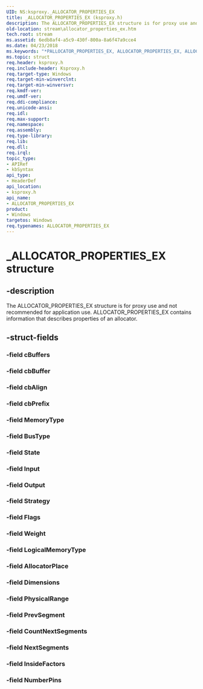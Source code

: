 ```yaml
---
UID: NS:ksproxy._ALLOCATOR_PROPERTIES_EX
title: _ALLOCATOR_PROPERTIES_EX (ksproxy.h)
description: The ALLOCATOR_PROPERTIES_EX structure is for proxy use and not recommended for application use. ALLOCATOR_PROPERTIES_EX contains information that describes properties of an allocator.
old-location: stream\allocator_properties_ex.htm
tech.root: stream
ms.assetid: 6edb8af4-a5c9-430f-800a-8a6f47a9cce4
ms.date: 04/23/2018
ms.keywords: "*PALLOCATOR_PROPERTIES_EX, ALLOCATOR_PROPERTIES_EX, ALLOCATOR_PROPERTIES_EX structure [Streaming Media Devices], PALLOCATOR_PROPERTIES_EX, PALLOCATOR_PROPERTIES_EX structure pointer [Streaming Media Devices], _ALLOCATOR_PROPERTIES_EX, ksproxy/ALLOCATOR_PROPERTIES_EX, ksproxy/PALLOCATOR_PROPERTIES_EX, ksproxy_6d16a85e-e11b-46e1-a9ab-b8f099e32d57.xml, stream.allocator_properties_ex"
ms.topic: struct
req.header: ksproxy.h
req.include-header: Ksproxy.h
req.target-type: Windows
req.target-min-winverclnt: 
req.target-min-winversvr: 
req.kmdf-ver: 
req.umdf-ver: 
req.ddi-compliance: 
req.unicode-ansi: 
req.idl: 
req.max-support: 
req.namespace: 
req.assembly: 
req.type-library: 
req.lib: 
req.dll: 
req.irql: 
topic_type:
- APIRef
- kbSyntax
api_type:
- HeaderDef
api_location:
- ksproxy.h
api_name:
- ALLOCATOR_PROPERTIES_EX
product:
- Windows
targetos: Windows
req.typenames: ALLOCATOR_PROPERTIES_EX
---
```


# _ALLOCATOR_PROPERTIES_EX structure


## -description


The ALLOCATOR_PROPERTIES_EX structure is for proxy use and not recommended for application use. ALLOCATOR_PROPERTIES_EX contains information that describes properties of an allocator.


## -struct-fields




### -field cBuffers


### -field cbBuffer


### -field cbAlign


### -field cbPrefix


### -field MemoryType


### -field BusType


### -field State


### -field Input


### -field Output


### -field Strategy


### -field Flags


### -field Weight


### -field LogicalMemoryType


### -field AllocatorPlace


### -field Dimensions


### -field PhysicalRange


### -field PrevSegment


### -field CountNextSegments


### -field NextSegments


### -field InsideFactors


### -field NumberPins

